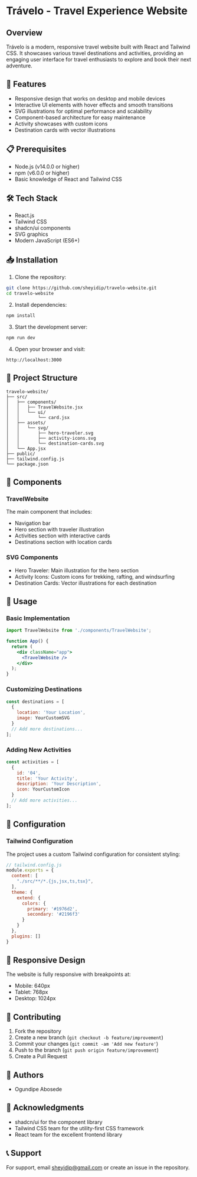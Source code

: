 # Trávelo - Travel Experience Website

## Overview
Trávelo is a modern, responsive travel website built with React and Tailwind CSS. It showcases various travel destinations and activities, providing an engaging user interface for travel enthusiasts to explore and book their next adventure.

## 🚀 Features
- Responsive design that works on desktop and mobile devices
- Interactive UI elements with hover effects and smooth transitions
- SVG illustrations for optimal performance and scalability
- Component-based architecture for easy maintenance
- Activity showcases with custom icons
- Destination cards with vector illustrations

## 📋 Prerequisites
- Node.js (v14.0.0 or higher)
- npm (v6.0.0 or higher)
- Basic knowledge of React and Tailwind CSS

## 🛠️ Tech Stack
- React.js
- Tailwind CSS
- shadcn/ui components
- SVG graphics
- Modern JavaScript (ES6+)

## 📥 Installation

1. Clone the repository:
```bash
git clone https://github.com/sheyidip/travelo-website.git
cd travelo-website
```

2. Install dependencies:
```bash
npm install
```

3. Start the development server:
```bash
npm run dev
```

4. Open your browser and visit:
```
http://localhost:3000
```

## 📁 Project Structure
```
travelo-website/
├── src/
│   ├── components/
│   │   ├── TravelWebsite.jsx
│   │   └── ui/
│   │       └── card.jsx
│   ├── assets/
│   │   └── svg/
│   │       ├── hero-traveler.svg
│   │       ├── activity-icons.svg
│   │       └── destination-cards.svg
│   └── App.jsx
├── public/
├── tailwind.config.js
└── package.json
```

## 🎨 Components

### TravelWebsite
The main component that includes:
- Navigation bar
- Hero section with traveler illustration
- Activities section with interactive cards
- Destinations section with location cards

### SVG Components
- Hero Traveler: Main illustration for the hero section
- Activity Icons: Custom icons for trekking, rafting, and windsurfing
- Destination Cards: Vector illustrations for each destination

## 🎯 Usage

### Basic Implementation
```jsx
import TravelWebsite from './components/TravelWebsite';

function App() {
  return (
    <div className="app">
      <TravelWebsite />
    </div>
  );
}
```

### Customizing Destinations
```jsx
const destinations = [
  {
    location: 'Your Location',
    image: YourCustomSVG
  }
  // Add more destinations...
];
```

### Adding New Activities
```jsx
const activities = [
  {
    id: '04',
    title: 'Your Activity',
    description: 'Your Description',
    icon: YourCustomIcon
  }
  // Add more activities...
];
```

## 🔧 Configuration

### Tailwind Configuration
The project uses a custom Tailwind configuration for consistent styling:

```js
// tailwind.config.js
module.exports = {
  content: [
    "./src/**/*.{js,jsx,ts,tsx}",
  ],
  theme: {
    extend: {
      colors: {
        primary: '#1976d2',
        secondary: '#2196f3'
      }
    }
  },
  plugins: []
}
```

## 📱 Responsive Design
The website is fully responsive with breakpoints at:
- Mobile: 640px
- Tablet: 768px
- Desktop: 1024px

## 🤝 Contributing
1. Fork the repository
2. Create a new branch (`git checkout -b feature/improvement`)
3. Commit your changes (`git commit -am 'Add new feature'`)
4. Push to the branch (`git push origin feature/improvement`)
5. Create a Pull Request


## 👥 Authors
- Ogundipe Abosede

## 🙏 Acknowledgments
- shadcn/ui for the component library
- Tailwind CSS team for the utility-first CSS framework
- React team for the excellent frontend library

## 📞 Support
For support, email sheyidip@gmail.com or create an issue in the repository.
